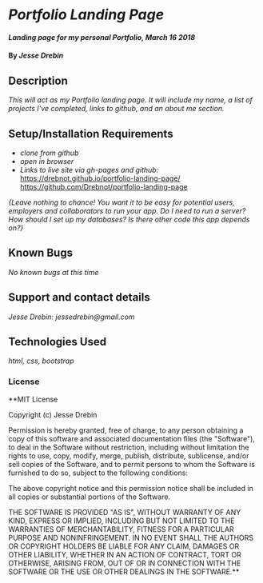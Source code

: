 # _Portfolio Landing Page_

#### _Landing page for my personal Portfolio, March 16 2018_

#### By _**Jesse Drebin**_

## Description

_This will act as my Portfolio landing page. It will include my name, a list of projects I've completed, links to github, and an about me section._

## Setup/Installation Requirements

* _clone from github_
* _open in browser_
* _Links to live site via gh-pages and github:_ https://drebnot.github.io/portfolio-landing-page/ https://github.com/Drebnot/portfolio-landing-page 

_{Leave nothing to chance! You want it to be easy for potential users, employers and collaborators to run your app. Do I need to run a server? How should I set up my databases? Is there other code this app depends on?}_

## Known Bugs

_No known bugs at this time_

## Support and contact details

_Jesse Drebin: jessedrebin@gmail.com_

## Technologies Used

_html, css, bootstrap_

### License

**MIT License

Copyright (c) Jesse Drebin

Permission is hereby granted, free of charge, to any person obtaining a copy of this software and associated documentation files (the "Software"), to deal in the Software without restriction, including without limitation the rights to use, copy, modify, merge, publish, distribute, sublicense, and/or sell copies of the Software, and to permit persons to whom the Software is furnished to do so, subject to the following conditions:

The above copyright notice and this permission notice shall be included in all copies or substantial portions of the Software.

THE SOFTWARE IS PROVIDED "AS IS", WITHOUT WARRANTY OF ANY KIND, EXPRESS OR IMPLIED, INCLUDING BUT NOT LIMITED TO THE WARRANTIES OF MERCHANTABILITY, FITNESS FOR A PARTICULAR PURPOSE AND NONINFRINGEMENT. IN NO EVENT SHALL THE AUTHORS OR COPYRIGHT HOLDERS BE LIABLE FOR ANY CLAIM, DAMAGES OR OTHER LIABILITY, WHETHER IN AN ACTION OF CONTRACT, TORT OR OTHERWISE, ARISING FROM, OUT OF OR IN CONNECTION WITH THE SOFTWARE OR THE USE OR OTHER DEALINGS IN THE SOFTWARE.**
